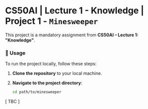 # CS50AI | Lecture 1 - Knowledge | Project 1 - `Minesweeper`

This project is a mandatory assignment from **CS50AI – Lecture 1: "Knowledge"**.

### 📌 Usage

To run the project locally, follow these steps:

1. **Clone the repository** to your local machine.

2. **Navigate to the project directory**:

   ```sh
   cd path/to/minesweeper
   ```

\[ TBC \]

<br>

